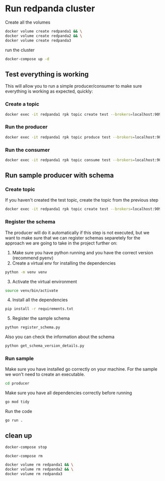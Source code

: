 # Run redpanda cluster

Create all the volumes

```bash
docker volume create redpanda1 && \
docker volume create redpanda2 && \
docker volume create redpanda3
```

run the cluster

```bash
docker-compose up -d
```

## Test everything is working

This will allow you to run a simple producer/consumer to make sure everything is working as expected, quickly:

### Create a topic

```bash
docker exec -it redpanda1 rpk topic create test --brokers=localhost:9092
```

### Run the producer

```bash
docker exec -it redpanda1 rpk topic produce test --brokers=localhost:9092
```

### Run the consumer

```bash
docker exec -it redpanda1 rpk topic consume test --brokers=localhost:9092
```

## Run sample producer with schema

### Create topic
If you haven't created the test topic, create the topic from the previous step

```bash
docker exec -it redpanda1 rpk topic create test --brokers=localhost:9092
```

### Register the schema
The producer will do it automatically if this step is not executed, but we want to make sure that we can register schemas separetely for the approach we are going to take in the project further on:

1. Make sure you have python running and you have the correct version (recommend pyenv)
2. Create a virtual env for installing the dependencies
```bash
python -m venv venv
```
3. Activate the virtual environment
```bash
source venv/bin/activate
```
4. Install all the dependencies
```bash
pip install -r requirements.txt
```
5. Register the sample schema
```bash
python register_schema.py
```

Also you can check the information about the schema
```bash
python get_schema_version_details.py
```

### Run sample
Make sure you have installed go correctly on your machine. For the sample we won't need to create an executable.

```bash
cd producer
```

Make sure you have all dependencies correctly before running
```bash
go mod tidy
```

Run the code
```bash
go run .
```

## clean up

```bash
docker-compose stop
```

```bash
docker-compose rm
```

```bash
docker volume rm redpanda1 && \
docker volume rm redpanda2 && \
docker volume rm redpanda3
```
